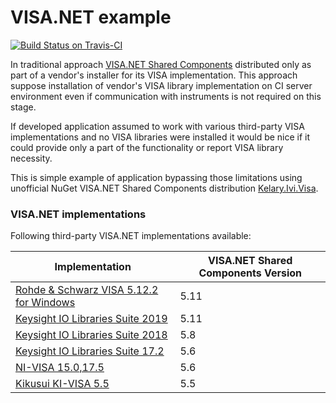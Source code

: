 # VISA.NET example #

[![Build Status on Travis-CI](https://api.travis-ci.org/vnau/IviVisaNetSample.svg?branch=master)](https://travis-ci.org/vnau/IviVisaNetSample)

In traditional approach [VISA.NET Shared Components](http://www.ivifoundation.org/shared_components/) distributed only as part of a vendor's installer for its VISA implementation.
This approach suppose installation of vendor's VISA library implementation on CI server environment even if communication with instruments is not required on this stage.

If developed application assumed to work with various third-party VISA implementations and no VISA libraries were installed it would be nice if it could provide only a part of the functionality or report VISA library necessity.

This is simple example of application bypassing those limitations using unofficial NuGet VISA.NET Shared Components distribution [Kelary.Ivi.Visa](https://www.nuget.org/packages/Kelary.Ivi.Visa/).

### VISA.NET implementations ###

Following third-party VISA.NET implementations available:

| Implementation                                                   | VISA.NET Shared Components Version |
| ---------------------------------------------------------------------------------------------- | ---- |
| [Rohde & Schwarz VISA 5.12.2 for Windows](https://www.rohde-schwarz.com/us/applications/r-s-visa-application-note_56280-148812.html) | 5.11 |
| [Keysight IO Libraries Suite 2019](https://www.keysight.com/main/software.jspx?id=2175637)     | 5.11 |
| [Keysight IO Libraries Suite 2018](https://www.keysight.com/main/software.jspx?id=2175637)     | 5.8  |
| [Keysight IO Libraries Suite 17.2](https://www.keysight.com/main/software.jspx?id=2784293)     | 5.6  |
| [NI-VISA 15.0,17.5](http://www.ni.com/download/ni-visa-17.5/7220/en/)                          | 5.6  |
| [Kikusui KI-VISA 5.5](https://www.kikusui.co.jp/en/download/en/?fn=com_kivisa)                 | 5.5  |
